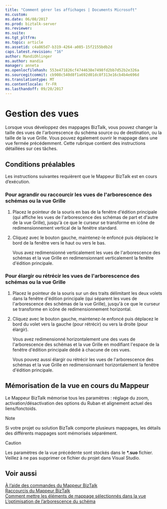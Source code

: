 ```yaml
---
title: "Comment gérer les affichages | Documents Microsoft"
ms.custom: 
ms.date: 06/08/2017
ms.prod: biztalk-server
ms.reviewer: 
ms.suite: 
ms.tgt_pltfrm: 
ms.topic: article
ms.assetid: c4a865d7-b319-4264-a085-15f2155bdb2d
caps.latest.revision: "16"
author: MandiOhlinger
ms.author: mandia
manager: anneta
ms.openlocfilehash: 553e471826cf4744638e7498fd2bb7d52b2e326a
ms.sourcegitcommit: cb908c540d8f1a692d01dc8f313e16cb4b4e696d
ms.translationtype: MT
ms.contentlocale: fr-FR
ms.lasthandoff: 09/20/2017
---
```

# <a name="how-to-manage-views"></a>Gestion des vues
Lorsque vous développez des mappages BizTalk, vous pouvez changer la taille des vues de l'arborescence du schéma source ou de destination, ou la taille de la vue Grille. Vous pouvez également ouvrir le mappage dans une vue fermée précédemment. Cette rubrique contient des instructions détaillées sur ces tâches.  
  
## <a name="prerequisites"></a>Conditions préalables  
 Les instructions suivantes requièrent que le Mappeur BizTalk est en cours d’exécution.  
  
### <a name="to-make-the-schema-tree-views-or-the-grid-view-taller-or-shorter"></a>Pour agrandir ou raccourcir les vues de l'arborescence des schémas ou la vue Grille  
  
1.  Placez le pointeur de la souris en bas de la fenêtre d'édition principale (qui affiche les vues de l'arborescence des schémas de part et d'autre de la vue Grille), jusqu'à ce que le curseur se transforme en icône de redimensionnement vertical de la fenêtre standard.  
  
2.  Cliquez avec le bouton gauche, maintenez-le enfoncé puis déplacez le bord de la fenêtre vers le haut ou vers le bas.  
  
     Vous avez redimensionné verticalement les vues de l'arborescence des schémas et la vue Grille en redimensionnant verticalement la fenêtre d'édition principale.  
  
### <a name="to-make-the-schema-tree-views-or-the-grid-view-wider-or-more-narrow"></a>Pour élargir ou rétrécir les vues de l'arborescence des schémas ou la vue Grille  
  
1.  Placez le pointeur de la souris sur un des traits délimitant les deux volets dans la fenêtre d'édition principale (qui séparent les vues de l'arborescence des schémas de la vue Grille), jusqu'à ce que le curseur se transforme en icône de redimensionnement horizontal.  
  
2.  Cliquez avec le bouton gauche, maintenez-le enfoncé puis déplacez le bord du volet vers la gauche (pour rétrécir) ou vers la droite (pour élargir).  
  
     Vous avez redimensionné horizontalement une des vues de l'arborescence des schémas et la vue Grille en modifiant l'espace de la fenêtre d'édition principale dédié à chacune de ces vues.  
  
     Vous pouvez aussi élargir ou rétrécir les vues de l'arborescence des schémas et la vue Grille en redimensionnant horizontalement la fenêtre d'édition principale.  
  
## <a name="remembering-the-current-view-of-mapper"></a>Mémorisation de la vue en cours du Mappeur  
 Le Mappeur BizTalk mémorise tous les paramètres : réglage du zoom, activation/désactivation des options du Ruban et alignement actuel des liens/fonctoids.  
  
> [!NOTE]
>  Si votre projet ou solution BizTalk comporte plusieurs mappages, les détails des différents mappages sont mémorisés séparément.  
  
> [!CAUTION]
>  Les paramètres de la vue précédente sont stockés dans le  **\*.suo** fichier. Veillez à ne pas supprimer ce fichier du projet dans Visual Studio.  
  
## <a name="see-also"></a>Voir aussi  
 [À l’aide des commandes du Mappeur BizTalk](../core/using-biztalk-mapper-commands.md)   
 [Raccourcis du Mappeur BizTalk](../core/biztalk-mapper-keyboard-shortcuts.md)   
 [Comment mettre les éléments de mappage sélectionnés dans la vue](../core/how-to-bring-selected-map-items-in-view.md)   
 [L’optimisation de l’arborescence du schéma](../core/how-to-optimize-the-schema-tree-view.md)